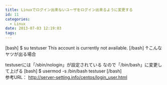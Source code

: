 ```yaml
---
title: Linuxでログイン出来ないユーザをログイン出来るように変更する
id: 11
categories:
  - Linux
date: 2013-07-03 12:19:03
tags:
---
```


[bash]
$ su testuser
This account is currently not available.
[/bash]
↑こんなヤツが出る場合

testuserには「/sbin/nologin」が設定されている
なので「/bin/bash」に変更して上げる
[bash]
$ usermod -s /bin/bash testuser
[/bash]
</br>
参考URL：
http://server-setting.info/centos/login_user.html